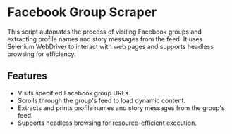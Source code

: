 # Facebook Group Scraper

This script automates the process of visiting Facebook groups and extracting profile names and story messages from the feed. It uses Selenium WebDriver to interact with web pages and supports headless browsing for efficiency.

## Features
- Visits specified Facebook group URLs.
- Scrolls through the group's feed to load dynamic content.
- Extracts and prints profile names and story messages from the group's feed.
- Supports headless browsing for resource-efficient execution.
